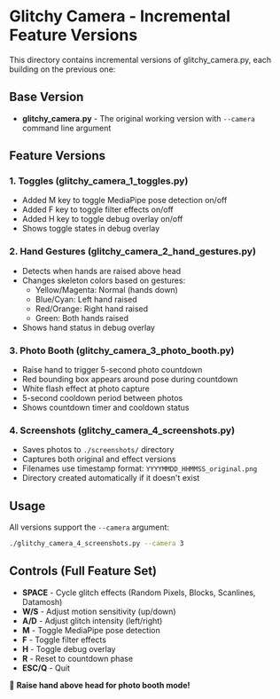 # Glitchy Camera - Incremental Feature Versions

This directory contains incremental versions of glitchy_camera.py, each building on the previous one:

## Base Version
- **glitchy_camera.py** - The original working version with `--camera` command line argument

## Feature Versions

### 1. Toggles (glitchy_camera_1_toggles.py)
- Added M key to toggle MediaPipe pose detection on/off
- Added F key to toggle filter effects on/off  
- Added H key to toggle debug overlay on/off
- Shows toggle states in debug overlay

### 2. Hand Gestures (glitchy_camera_2_hand_gestures.py)
- Detects when hands are raised above head
- Changes skeleton colors based on gestures:
  - Yellow/Magenta: Normal (hands down)
  - Blue/Cyan: Left hand raised
  - Red/Orange: Right hand raised
  - Green: Both hands raised
- Shows hand status in debug overlay

### 3. Photo Booth (glitchy_camera_3_photo_booth.py)
- Raise hand to trigger 5-second photo countdown
- Red bounding box appears around pose during countdown
- White flash effect at photo capture
- 5-second cooldown period between photos
- Shows countdown timer and cooldown status

### 4. Screenshots (glitchy_camera_4_screenshots.py)
- Saves photos to `./screenshots/` directory
- Captures both original and effect versions
- Filenames use timestamp format: `YYYYMMDD_HHMMSS_original.png`
- Directory created automatically if it doesn't exist

## Usage

All versions support the `--camera` argument:

```bash
./glitchy_camera_4_screenshots.py --camera 3
```

## Controls (Full Feature Set)

- **SPACE** - Cycle glitch effects (Random Pixels, Blocks, Scanlines, Datamosh)
- **W/S** - Adjust motion sensitivity (up/down)
- **A/D** - Adjust glitch intensity (left/right)
- **M** - Toggle MediaPipe pose detection
- **F** - Toggle filter effects
- **H** - Toggle debug overlay
- **R** - Reset to countdown phase
- **ESC/Q** - Quit

🤚 **Raise hand above head for photo booth mode!**
